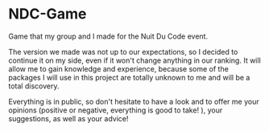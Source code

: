 # NDC-Game
Game that my group and I made for the Nuit Du Code event.

The version we made was not up to our expectations, so I decided to continue it on my side, even if it won't change anything in our ranking.
It will allow me to gain knowledge and experience, because some of the packages I will use in this project are totally unknown to me and will be a total discovery.

Everything is in public, so don't hesitate to have a look and to offer me your opinions (positive or negative, everything is good to take! ), your suggestions, as well as your advice!
